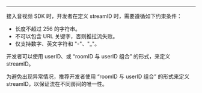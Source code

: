 <Title>如何定义 streamID 比较合适？</Title>



---

接入音视频 SDK 时，开发者在定义 streamID 时，需要遵循如下约束条件：   

- 长度不超过 256 的字符串。   
- 不可以包含 URL 关键字，否则推拉流失败。
- 仅支持数字、英文字符和 "-"、"_"。

开发者可以使用 userID、或 “roomID 与 userID 组合” 的形式，来定义 streamID。   

为避免出现异常情况，推荐开发者使用 “roomID 与 userID 组合” 的形式来定义 streamID，以保证流在不同房间的唯一性。